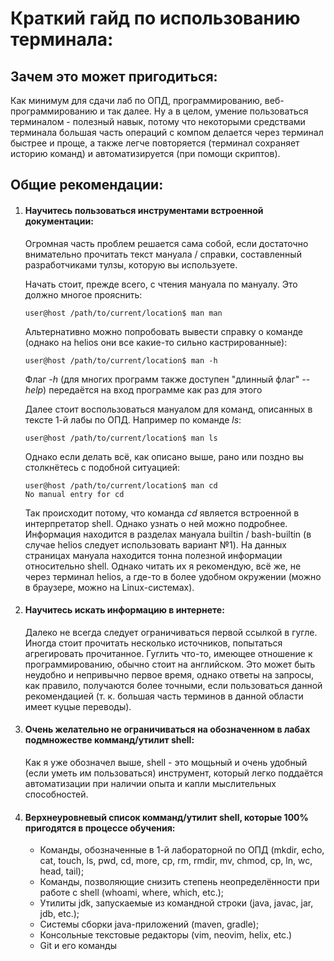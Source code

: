 # Краткий гайд по использованию терминала:
## Зачем это может пригодиться:
Как минимум для сдачи лаб по ОПД, программированию, веб-программированию и так далее.
Ну а в целом, умение пользоваться терминалом - полезный навык, потому что некоторыми средствами терминала большая часть
операций с компом делается через терминал быстрее и проще, а также легче повторяется (терминал сохраняет историю команд) и автоматизируется (при помощи скриптов).

## Общие рекомендации:
1. #### Научитесь пользоваться инструментами встроенной документации:
    Огромная часть проблем решается сама собой, если достаточно внимательно прочитать текст мануала / справки, 
    составленный разработчиками тулзы, которую вы используете.
    
    Начать стоит, прежде всего, с чтения мануала по мануалу. Это должно многое прояснить:
    ```console
    user@host /path/to/current/location$ man man
    ```
    Альтернативно можно попробовать вывести справку о команде (однако на helios они все какие-то сильно кастрированные):
    ```console
    user@host /path/to/current/location$ man -h
    ```
    Флаг *-h* (для многих программ также доступен "длинный флаг" *--help*) передаётся на вход программе как раз для этого

    Далее стоит воспользоваться мануалом для команд, описанных в тексте 1-й лабы по ОПД. Например по команде *ls*:
    ```console
    user@host /path/to/current/location$ man ls
    ```
    Однако если делать всё, как описано выше, рано или поздно вы столкнётесь с подобной ситуацией:
    ```console
    user@host /path/to/current/location$ man cd
    No manual entry for cd
    ```
    Так происходит потому, что команда *cd* является встроенной в интерпретатор shell. Однако узнать о ней можно подробнее. 
    Информация находится в разделах мануала builtin / bash-builtin (в случае helios следует использовать вариант №1).
    На данных страницах мануала находится тонна полезной информации относительно shell. Однако читать их я рекомендую, всё же, не через терминал helios,
    а где-то в более удобном окружении (можно в браузере, можно на Linux-системах).

2. #### Научитесь искать информацию в интернете:
    Далеко не всегда следует ограничиваться первой ссылкой в гугле. Иногда стоит прочитать несколько источников, попытаться агрегировать прочитанное.
    Гуглить что-то, имеющее отношение к программированию, обычно стоит на английском. Это может быть неудобно и непривычно первое время, 
    однако ответы на запросы, как правило, получаются более точными, если пользоваться данной рекомендацией 
    (т. к. большая часть терминов в данной области имеет куцые переводы).

3. #### Очень желательно не ограничиваться на обозначенном в лабах подмножестве комманд/утилит shell:
    Как я уже обозначел выше, shell - это мощьный и очень удобный (если уметь им пользоваться) инструмент,
    который легко поддаётся автоматизации при наличии опыта и капли мыслительных способностей.

4. #### Верхнеуровневый список комманд/утилит shell, которые 100% пригодятся в процессе обучения:
    - Команды, обозначенные в 1-й лабораторной по ОПД (mkdir, echo, cat, touch, ls, pwd, cd, more, cp, rm, rmdir, mv, chmod, cp, ln, wc, head, tail);
    - Команды, позволяющие снизить степень неопределённости при работе с shell (whoami, where, which, etc.);
    - Утилиты jdk, запускаемые из командной строки (java, javac, jar, jdb, etc.);
    - Системы сборки java-приложений (maven, gradle);
    - Консольные текстовые редакторы (vim, neovim, helix, etc.)
    - Git и его команды
